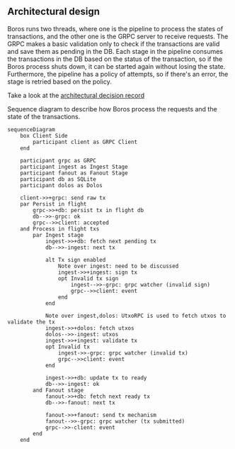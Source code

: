 ## Architectural design

Boros runs two threads, where one is the pipeline to process the states of transactions, and the other one is the GRPC server to receive requests. The GRPC makes a basic validation only to check if the transactions are valid and save them as pending in the DB. Each stage in the pipeline consumes the transactions in the DB based on the status of the transaction, so if the Boros process shuts down, it can be started again without losing the state. Furthermore, the pipeline has a policy of attempts, so if there's an error, the stage is retried based on the policy.

Take a look at the [architectural decision record](./adrs)

Sequence diagram to describe how Boros process the requests and the state of the transactions. 

```mermaid
sequenceDiagram
    box Client Side
        participant client as GRPC Client
    end

    participant grpc as GRPC
    participant ingest as Ingest Stage
    participant fanout as Fanout Stage
    participant db as SQLite
    participant dolos as Dolos

    client->>+grpc: send raw tx
    par Persist in flight 
        grpc->>+db: persist tx in flight db
        db-->>-grpc: ok
        grpc-->>client: accepted
    and Process in flight txs
        par Ingest stage
            ingest->>+db: fetch next pending tx
            db-->>-ingest: next tx

            alt Tx sign enabled
                Note over ingest: need to be discussed
                ingest->>+ingest: sign tx
                opt Invalid tx sign
                    ingest-->>-grpc: grpc watcher (invalid sign)
                    grpc-->>client: event
                end
            end

            Note over ingest,dolos: UtxoRPC is used to fetch utxos to validate the tx
            ingest->>+dolos: fetch utxos
            dolos-->>-ingest: utxos
            ingest->>+ingest: validate tx
            opt Invalid tx
                ingest->>-grpc: grpc watcher (invalid tx)
                grpc-->>client: event
            end

            ingest->>+db: update tx to ready
            db-->>-ingest: ok
        and Fanout stage
            fanout->>+db: fetch next ready tx
            db-->>-fanout: next tx

            fanout->>+fanout: send tx mechanism
            fanout-->>-grpc: grpc watcher (tx submitted)
            grpc-->>-client: event
        end
    end
```
